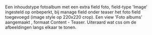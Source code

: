 Een inhoudstype fotoalbum met een extra field foto, field-type 'Image' ingesteld op onbeperkt, bij manage field onder teaser het foto field toegevoegd (image style op 220x220 crop).
Een view 'Foto albums' aangemaakt , formaat Content - Teaser. Uiteraard wat css om de afbeeldingen langs elkaar te tonen.